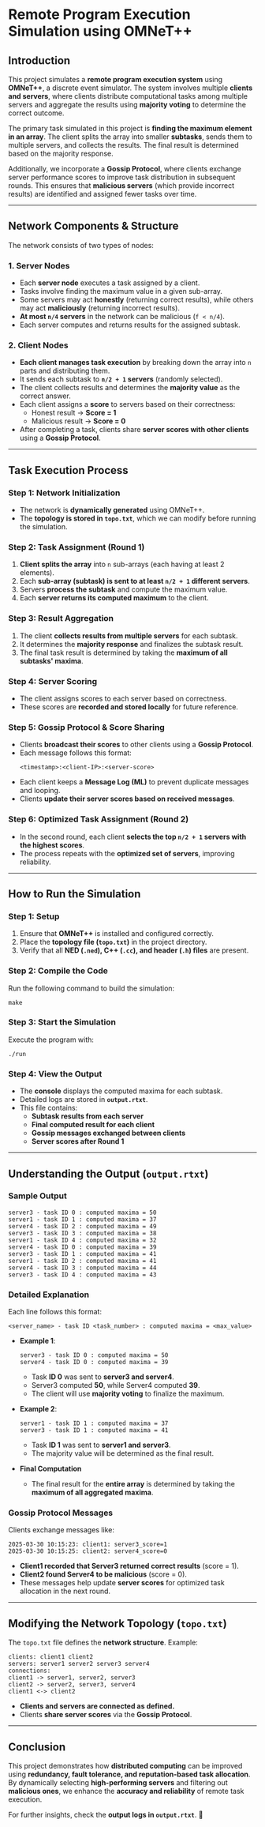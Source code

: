 # **Remote Program Execution Simulation using OMNeT++**  

## **Introduction**  

This project simulates a **remote program execution system** using **OMNeT++**, a discrete event simulator. The system involves multiple **clients and servers**, where clients distribute computational tasks among multiple servers and aggregate the results using **majority voting** to determine the correct outcome.  

The primary task simulated in this project is **finding the maximum element in an array**. The client splits the array into smaller **subtasks**, sends them to multiple servers, and collects the results. The final result is determined based on the majority response.  

Additionally, we incorporate a **Gossip Protocol**, where clients exchange server performance scores to improve task distribution in subsequent rounds. This ensures that **malicious servers** (which provide incorrect results) are identified and assigned fewer tasks over time.  

---

## **Network Components & Structure**  

The network consists of two types of nodes:  

### **1. Server Nodes**  
- Each **server node** executes a task assigned by a client.  
- Tasks involve finding the maximum value in a given sub-array.  
- Some servers may act **honestly** (returning correct results), while others may act **maliciously** (returning incorrect results).  
- **At most `n/4` servers** in the network can be malicious (`f < n/4`).  
- Each server computes and returns results for the assigned subtask.  

### **2. Client Nodes**  
- **Each client manages task execution** by breaking down the array into `n` parts and distributing them.  
- It sends each subtask to **`n/2 + 1` servers** (randomly selected).  
- The client collects results and determines the **majority value** as the correct answer.  
- Each client assigns a **score** to servers based on their correctness:  
  - Honest result → **Score = 1**  
  - Malicious result → **Score = 0**  
- After completing a task, clients share **server scores with other clients** using a **Gossip Protocol**.  

---

## **Task Execution Process**  

### **Step 1: Network Initialization**  
- The network is **dynamically generated** using OMNeT++.  
- The **topology is stored in `topo.txt`**, which we can modify before running the simulation.  

### **Step 2: Task Assignment (Round 1)**  
1. **Client splits the array** into `n` sub-arrays (each having at least 2 elements).  
2. Each **sub-array (subtask) is sent to at least `n/2 + 1` different servers**.  
3. Servers **process the subtask** and compute the maximum value.  
4. Each **server returns its computed maximum** to the client.  

### **Step 3: Result Aggregation**  
1. The client **collects results from multiple servers** for each subtask.  
2. It determines the **majority response** and finalizes the subtask result.  
3. The final task result is determined by taking the **maximum of all subtasks' maxima**.  

### **Step 4: Server Scoring**  
- The client assigns scores to each server based on correctness.  
- These scores are **recorded and stored locally** for future reference.  

### **Step 5: Gossip Protocol & Score Sharing**  
- Clients **broadcast their scores** to other clients using a **Gossip Protocol**.  
- Each message follows this format:  
  ```
  <timestamp>:<client-IP>:<server-score>
  ```  
- Each client keeps a **Message Log (ML)** to prevent duplicate messages and looping.  
- Clients **update their server scores based on received messages**.  

### **Step 6: Optimized Task Assignment (Round 2)**  
- In the second round, each client **selects the top `n/2 + 1` servers with the highest scores**.  
- The process repeats with the **optimized set of servers**, improving reliability.  

---

## **How to Run the Simulation**  

### **Step 1: Setup**  
1. Ensure that **OMNeT++** is installed and configured correctly.  
2. Place the **topology file (`topo.txt`)** in the project directory.  
3. Verify that all **NED (`.ned`), C++ (`.cc`), and header (`.h`) files** are present.  

### **Step 2: Compile the Code**  
Run the following command to build the simulation:  
```
make
```

### **Step 3: Start the Simulation**  
Execute the program with:  
```
./run
```

### **Step 4: View the Output**  
- The **console** displays the computed maxima for each subtask.  
- Detailed logs are stored in **`output.rtxt`**.  
- This file contains:
  - **Subtask results from each server**  
  - **Final computed result for each client**  
  - **Gossip messages exchanged between clients**  
  - **Server scores after Round 1**  

---

## **Understanding the Output (`output.rtxt`)**  

### **Sample Output**  
```
server3 - task ID 0 : computed maxima = 50  
server1 - task ID 1 : computed maxima = 37  
server4 - task ID 2 : computed maxima = 49  
server3 - task ID 3 : computed maxima = 38  
server1 - task ID 4 : computed maxima = 32  
server4 - task ID 0 : computed maxima = 39  
server3 - task ID 1 : computed maxima = 41  
server1 - task ID 2 : computed maxima = 41  
server4 - task ID 3 : computed maxima = 44  
server3 - task ID 4 : computed maxima = 43  
```

### **Detailed Explanation**  
Each line follows this format:  
```
<server_name> - task ID <task_number> : computed maxima = <max_value>
```
- **Example 1**:  
  ```
  server3 - task ID 0 : computed maxima = 50  
  server4 - task ID 0 : computed maxima = 39  
  ```
  - Task **ID 0** was sent to **server3 and server4**.  
  - Server3 computed **50**, while Server4 computed **39**.  
  - The client will use **majority voting** to finalize the maximum.  

- **Example 2**:  
  ```
  server1 - task ID 1 : computed maxima = 37  
  server3 - task ID 1 : computed maxima = 41  
  ```
  - Task **ID 1** was sent to **server1 and server3**.  
  - The majority value will be determined as the final result.  

- **Final Computation**  
  - The final result for the **entire array** is determined by taking the **maximum of all aggregated maxima**.  

### **Gossip Protocol Messages**  
Clients exchange messages like:  
```
2025-03-30 10:15:23: client1: server3_score=1  
2025-03-30 10:15:25: client2: server4_score=0  
```
- **Client1 recorded that Server3 returned correct results** (score = 1).  
- **Client2 found Server4 to be malicious** (score = 0).  
- These messages help update **server scores** for optimized task allocation in the next round.  

---

## **Modifying the Network Topology (`topo.txt`)**  

The `topo.txt` file defines the **network structure**. Example:  
```
clients: client1 client2  
servers: server1 server2 server3 server4  
connections:  
client1 -> server1, server2, server3  
client2 -> server2, server3, server4  
client1 <-> client2  
```
- **Clients and servers are connected as defined.**  
- Clients **share server scores** via the **Gossip Protocol**.  

---

## **Conclusion**  

This project demonstrates how **distributed computing** can be improved using **redundancy, fault tolerance, and reputation-based task allocation**. By dynamically selecting **high-performing servers** and filtering out **malicious ones**, we enhance the **accuracy and reliability** of remote task execution.  

For further insights, check the **output logs in `output.rtxt`**. 🚀
